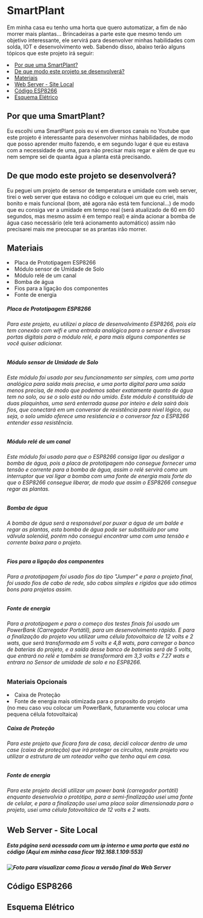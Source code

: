 # SmartPlant
<h>Em minha casa eu tenho uma horta que quero automatizar, a fim de não morrer mais plantas... Brincadeiras a parte este que mesmo tendo um objetivo interessante, ele servirá para desenvolver minhas habilidades com solda, IOT e desenvolvimento web.
  Sabendo disso, abaixo terão alguns tópicos que este projeto irá seguir:
  <li><a href="#por-que-uma-smartplant">Por que uma SmartPlant?</a></li>
  <li><a href="#de-que-modo-este-projeto-se-desenvolverá">De que modo este projeto se desenvolverá?</a></li>
  <li><a href="#materiais">Materiais</a></li>
  <li><a href="#web-server---site-local">Web Server - Site Local</a></li>
  <li><a href="#código-esp8266">Código ESP8266</a></li>
  <li><a href="#esquema-elétrico">Esquema Elétrico</a></li>
  
<h2>Por que uma SmartPlant?</h2>
  <h>Eu escolhi uma SmartPlant pois eu vi em diversos canais no Youtube que este projeto é interessante para desenvolver minhas habilidades, de modo que posso aprender muito fazendo, e em segundo lugar é que eu estava com a necessidade de uma, para não precisar mais regar e além de que eu nem sempre sei de quanta água a planta está precisando.</h>
<h2>De que modo este projeto se desenvolverá?</h2>
  <h>Eu peguei um projeto de sensor de temperatura e umidade com web server, tirei o web server que estava no código e coloquei um que eu criei, mais bonito e mais funcional (bom, até agora não está tem funcional...) de modo que eu consiga ver a umidade em tempo real (será atualizado de 60 em 60 segundos, mas mesmo assim é em tempo real) e ainda acionar a bomba de água caso necessário (ele terá acionamento automático) assim não precisarei mais me preocupar se as prantas irão morrer.</h>
<h2>Materiais</h2>
  <li>Placa de Prototipagem ESP8266</li>
  <li>Módulo sensor de Umidade de Solo</li>
  <li>Módulo relé de um canal</li>
  <li>Bomba de água</li>
  <li>Fios para a ligação dos componentes</li>
  <li>Fonte de energia</li>
  
 
  
  <h5>Placa de Prototipagem ESP8266</h5>
  <h6>Para este projeto, eu utilizei a placa de desenvolvimento ESP8266, pois ela tem conexão com wifi e uma entrada analógica para o sensor e diversas portas digitais para o módulo relé, e para mais alguns componentes se você quiser adicionar.</h6>
  
  <h5>Módulo sensor de Umidade de Solo</h5>
  <h6>Este módulo foi usado por seu funcionamento ser simples, com uma porta analógica para saída mais precisa, e uma porta digital para uma saída menos precisa, de modo que podemos saber exatamente quanto de água tem no solo, ou se o solo está ou não umido. Este módulo é constituido de duas plaquinhas, uma será enterrada quase por inteiro e dela sairá dois fios, que conectará em um conversor de resistência para nível lógico, ou seja, o solo umido oferece uma resistencia e o conversor faz o ESP8266 entender essa resistência.</h6>
  
  <h5>Módulo relé de um canal</h5>
  <h6>Este módulo foi usado para que o ESP8266 consiga ligar ou desligar a bomba de água, pois a placa de prototipagem não consegue fornecer uma tensão e corrente para a bomba de água, assim o relé servirá como um interruptor que vai ligar a bomba com uma fonte de energia mais forte do que o ESP8266 consegue liberar, de modo que assim o ESP8266 consegue regar as plantas.</h6>
  
  <h5>Bomba de água</h5>
  <h6>A bomba de água será a responsável por puxar a água de um balde e regar as plantas, esta bomba de água pode ser substituida por uma válvula solenóid, porém não consegui encontrar uma com uma tensão e corrente baixa para o projeto.</h6>
  
  <h5>Fios para a ligação dos componentes</h5>
  <h6>Para a prototipagem foi usado fios do tipo "Jumper" e para o projeto final, foi usado fios de cabo de rede, são cabos simples e rígidos que são otimos bons para projetos assim.</h6>
  
  <h5>Fonte de energia</h5>
  <h6>Para a prototipagem e para o começo dos testes finais foi usado um PowerBank (Carregador Portátil), para um desenvolvimento rápido. E para a finalização do projeto vou utilizar uma célula fotovoltaica de 12 volts e 2 wats, que será transformada em 5 volts e 4,8 wats, para carregar o banco de baterias do projeto, e a saída desse banco de baterias será de 5 volts, que entrará no relé e também se transformará em 3,3 volts e 7.27 wats e entrara no Sensor de umidade de solo e no ESP8266.</h6>
  
   <h3>Materiais Opcionais</h3>
    <li>Caixa de Proteção</li>
    <li>Fonte de energia mais otimizada para o proposito do projeto</li>
  (no meu caso vou colocar um PowerBank, futuramente vou colocar uma pequena célula fotovoltaica)
  
  <h5>Caixa de Proteção</h5>
  <h6>Para este projeto que ficara fora de casa, decidi colocar dentro de uma case (caixa de proteção) que irá proteger os circuitos, neste projeto vou utilizar a estrutura de um roteador velho que tenho aqui em casa.</h6>
  
  <h5>Fonte de energia</h5>
  <h6>Para este projeto decidi utilizar um power bank (carregador portátil) enquanto desenvolvia o protótipo, para a semi-finalização usei uma fonte de celular, e para a finalização usei uma placa solar dimensionada para o projeto, usei uma célula fotovoltáica de 12 volts e 2 wats.</h6>
   
<h2>Web Server - Site Local</h2>
<h5>Esta página será acessada com um ip interno e uma porta que está no código (Aqui em minha casa ficor <b>192.168.1.109:553</b>)<h5>
<img src="https://imgkub.com/images/2022/06/06/imagem_2022-06-05_150740366.png" alt="Foto para visualizar como ficou a versão final do Web Server" border="0">
<h2>Código ESP8266</h2>
<h2>Esquema Elétrico</h2>
